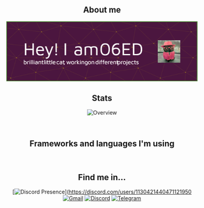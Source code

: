 <div align="center">

## About me
![](header.png)

## Stats

![Overview](https://github-readme-stats.vercel.app/api?username=06ED&count_private=true&title_color=38FFE1&text_color=6BFF5A&bg_color=20,AC05FF,FF1F5D,FF4FAF,AC05FF)
<p align="center">
  <img src="https://count.getloli.com/get/@06ED?theme=gelbooru"  alt=""/>
</p>

## Frameworks and languages I'm using

<a href="#"><img src="https://github-readme-stats.vercel.app/api/top-langs/?username=06ED&layout=compact&theme=gruvbox&text_color=6BFF5A&count_private=true&title_color=38FFE1&include_all_commits=true&hide_border=false&bg_color=bg_color=20,AC05FF,FF1F5D,FF4FAF,AC05FF&exclude_repo=uni-math-notes&langs_count=6&card_width=350" height=155 alt=""></a>

## Find me in...
[![Discord Presence](https://lanyard.cnrad.dev/api/1130421440471121950?borderRadius=25px&idleMessage=Sleep...&bg=2c040c)](https://discord.com/users/1130421440471121950
<br>
[![Gmail](https://img.shields.io/badge/Gmail-D14836?style=for-the-badge&logo=gmail&logoColor=white)](mailto:hsbest123@gmail.com)
[![Discord](https://img.shields.io/badge/Discord-5865F2.svg?style=for-the-badge&logo=Discord&logoColor=white)](https://discordapp.com/users/765870589222191125/)
[![Telegram](https://img.shields.io/badge/Telegram-2CA5E0?style=for-the-badge&logo=telegram&logoColor=white)](https://t.me/zerosixed)
</div>


